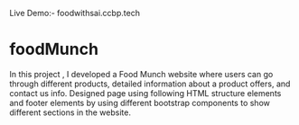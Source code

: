 Live Demo:- foodwithsai.ccbp.tech

# foodMunch
In this project , I developed a Food Munch website where users can go through different products, detailed information about a product offers, and contact us info. Designed page using following HTML structure elements and footer elements by using different bootstrap components to show different sections in the website.
